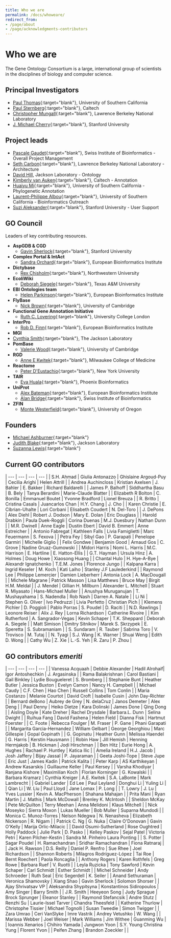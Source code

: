 ```yaml
---
title: Who we are
permalink: /docs/whoweare/
redirect_from: 
- /page/about
- /page/acknowledgments-contributors
---
```


# Who we are

The Gene Ontology Consortium is a large, international group of scientists in the disciplines of biology and computer science.

## Principal Investigators
+ [Paul Thomas](https://sites.google.com/usc.edu/thomaslab){:target="blank"}, University of Southern California
+ [Paul Sternberg](http://wormlab.caltech.edu/){:target="blank"}, Caltech
+ [Christopher Mungall](http://www.berkeleybop.org/people/chris-mungall){:target="blank"}, Lawrence Berkeley National Laboratory
+ [J. Michael Cherry](https://med.stanford.edu/profiles/j-michael-cherry){:target="blank"}, Stanford University


## Project leads
+ [Pascale Gaudet](https://orcid.org/0000-0003-1813-6857){:target="blank"}, Swiss Institute of Bioinformatics - Overall Project Management
+ [Seth Carbon](https://orcid.org/0000-0001-8244-1536){:target="blank"}, Lawrence Berkeley National Laboratory - Architecture
+ [David Hill](https://www.jax.org/research-and-faculty/faculty/research-scientists/david-hill), Jackson Laboratory - Ontology
+ [Kimberly van Auken](https://wormbase.org/resources/person/WBPerson1843){:target="blank"}, Caltech - Annotation
+ [Huaiyu Mi](https://keck.usc.edu/faculty-search/huaiyu-mi/){:target="blank"}, University of Southern California - Phylogenetic Annotation
+ [Laurent-Philippe Albou](https://orcid.org/0000-0001-5801-1974){:target="blank"}, University of Southern California - Bioinformatics Outreach
+ [Suzi Aleksander](https://cherrylab.stanford.edu/people/suzi-aleksander){:target="blank"}, Stanford University - User Support

## GO Council
Leaders of key contributing resources.
- __AspGDB & CGD__
  - [Gavin Sherlock](https://web.stanford.edu/group/sherlocklab/){:target="blank"}, Stanford University
- __Complex Portal & IntAct__
  - [Sandra Orchard](https://www.ebi.ac.uk/about/people/sandra-orchard){:target="blank"}, European Bioinformatics Institute  
- __Dictybase__
  - [Rex	Chisholm](https://www.feinberg.northwestern.edu/faculty-profiles/az/profile.html?xid=10466){:target="blank"}, Northwestern University
- __EcoliWiki__
  - [Deborah Siegele](https://www.bio.tamu.edu/faculty-page-deborah-siegele/){:target="blank"}, Texas A&M University
- __EBI Ontologies team__
  - [Helen	Parkinson](https://www.ebi.ac.uk/about/people/helen-parkinson){:target="blank"}, European Bioinformatics Institute
- __FlyBase__
  - [Nick	Brown](https://www.pdn.cam.ac.uk/directory/nick-brown){:target="blank"}, University of Cambridge
- __Functional Gene Annotation Initiative__
  - [Ruth C.	Lovering](https://iris.ucl.ac.uk/iris/browse/profile?upi=RCLOV36){:target="blank"}, University College London
- __InterPro__
  - [Rob D. Finn](https://www.ebi.ac.uk/about/people/rob-finn){:target="blank"}, European Bioinformatics Institute
-  __MGI__
-  [Cynthia Smith](https://www.jax.org/research-and-faculty/faculty/research-scientists/cynthia-smith){:target="blank"}, The Jackson Laboratory
- __PomBase__
  - [Valerie	Wood](https://www.sysbiol.cam.ac.uk/Investigators/val-wood){:target="blank"}, University of Cambridge
- __RGD__
  - [Anne E Kwitek](https://www.mcw.edu/departments/physiology/people/anne-e-kwitek-phd){:target="blank"}, Milwaukee College of Medicine
- __Reactome__
  - [Peter	D'Eustachio](https://orcid.org/0000-0002-5494-626X){:target="blank"}, New York University
- __TAIR__
  - [Eva Huala](https://orcid.org/0000-0003-4631-7241){:target="blank"}, Phoenix Bioinformatics
- __UniProt__
  - [Alex	Bateman](https://www.ebi.ac.uk/about/people/alex-bateman){:target="blank"}, European Bioinformatics Institute
  - [Alan Bridge](https://orcid.org/0000-0003-2148-9135){:target="blank"}, Swiss Institute of Bioinformatics
- __ZFIN__
  - [Monte	Westerfield](https://ion.uoregon.edu/content/monte-westerfield){:target="blank"}, University of Oregon
  
## Founders

- [Michael Ashburner](https://en.wikipedia.org/wiki/Michael_Ashburner){:target="blank"}
- [Judith Blake](https://en.wikipedia.org/wiki/Judith_Blake_(scientist)){:target="blank"}, Jackson Laboratory
- [Suzanna Lewis](https://en.wikipedia.org/wiki/Suzanna_Lewis){:target="blank"}

## Current GO contributors

| --- | --- | --- | --- |
| S.H.	Ahmad | Giulia	Antonazzo | Ghislaine	Argoud-Puy | Cecilia	Arighi | Helen	Attrill |
| Andrea	Auchincloss | Kristian	Axelsen | J.	Bahler | E.	Bakker | Richard	Baldarelli |
| James P.	Balhoff | Siddhartha	Basu | B.	Bely | Tanya	Berardini | Marie-Claude	Blatter |
| Elizabeth R	Bolton | C.	Bonilla | Emmanuel	Boutet | Yvonne	Bradford | Lionel	Breuza |
| R.	Britto | Cristina	Casals | Juancarlos	Chan | H.Y.	Chang | J.	Cho |
| Karen	Christie | E.	Cibrian-Uhalte | Lori	Corbani | Elisabeth	Coudert | N.	Del-Toro |
| J.	DePons | Alex	Diehl | Robert J.	Dodson | Mary E.	Dolan | Eric	Douglass |
| Harold	Drabkin | Paula	Duek-Roggli | Corina	Duenas | M.J.	Duesbury | Nathan	Dunn |
| M.R.	Dwinell | Anne	Eagle | Dustin	Ebert | David B.	Emmert | Anne	Estreicher |
| Antonio	Fabregat | Kathleen	Falls | Livia	Famiglietti | Marc	Feuermann | S.	Fexova |
| Petra	Fey | Sibyl	Gao | P.	Garapati | Penelope	Garmiri | Michelle	Giglio |
| Felix	Gondwe | Benjamin	Good | Arnaud	Gos | C.	Grove | Nadine	Gruaz-Gumowski |
| Midori	Harris | Nomi L.	Harris | M.C.	Harrison | E.	Hartline | E.	Hatton-Ellis |
| G.T.	Hayman | Ursula	Hinz | A.	Holmes | Doug	Howe | Xiaosong	Huang |
| Chantal	Hulo | H.	Hye-A-Bye | Alexandr 	Ignatchenko | T.E.M.	Jones | Florence	Jungo |
| Kalpana	Karra | Ingrid	Keseler | M.	Koch | Kati	Laiho | Stanley J.F	Laulederkind |
| Raymond	Lee | Philippe	Lemercier | Damien	Lieberherr | Antonia	Lock | A.	MacDougall |
| Michele	Magrane | Patrick	Masson | Lisa	Matthews | Bruce	May | Birgit H.M. Meldal |
| J.	Mendel | Gillian H.	Millburn | Alexander L.	Mitchell | Stuart R.	Miyasato | Hans-Michael	Muller |
| Anushya	Muruganujan | T.	Mushayahama | S.	Nadendla | Rob	Nash | Darren A.	Natale |
| Li	Ni | Stephen G.	Oliver | Ivo	Pedruzzi | Livia	Perfetto | Christian	Pich |
| Klemens	Pichler | D.	Poggioli | Pablo	Porras | S.	Poudel | D.	Raciti |
| N.D.	Rawlings | Leonore	Reiser | Alix J.	Rey | Lorna	Richardson | Catherine	Rivoire |
| Kim	Rutherford | A.	Sangrador-Vegas |  Kevin	Schaper | T.K.	Sheppard  | Deborah A.	Siegele |
| Matt	Simison | Dmitry	Sitnikov | Marek S.	Skrzypek | E.	Speretta | S.	Subramaniam |
| S.	Sundaram | R.	Tauber | Sabrina	Toro | V.	Trovisco | M.	Tutaj |
| N.	Tyagi | S.J.	Wang | K.	Warner | Shuai	Weng | Edith D.	Wong |
| Cathy	Wu |	Z.	Xie | L.-S.	Yeh | R.	Zaru | P.	Zhou |

## GO contributors *emeriti*

| --- | --- | --- | --- |
| Vanessa	Acquaah | Debbie Alexander | Hadil Alrohaif| Igor	Antoshechkin | J.	Argasinska |
| Rama	Balakrishnan | Carol	Bastiani |  Gail	Binkley | Lydie	Bougueleret | S.	Bromberg |
|	Stephanie	Bunt |	Heather	Butler | Jessica	Buxton |	Evelyn	Camon | Nancy H. Campbell |
|	Michael	Caudy |	C.F.	Chen | Hao Chen |	Russell	Collins |	Tom	Conlin |
|	Maria	Costanzo | Melanie	Courtot |	David	Croft |	Isabelle	Cusin |	John	Day-Richter |
|	Bernard	deBono | Aubrey	de Grey |	N.	delaCruz |	Janos	Demeter | Alex Deng |
|	Paul	Denny |	Heiko	Dietze |	Kara	Dolinski |	James	Done |	Qing	Dong |
| Aisling	Doyle |	Kate	Dreher | Rachel	Drysdale | Barbara.L.	Dunn |	Selina	Dwight |
|	Ruihua	Fang |	David	Fashena |	Helen	Field |	Dianna	Fisk |	Hartmut	Foerster |
|	C.	Foote |	Rebecca	Foulger |	M.	Fraser | P. Gane |	Phani	Garapati |
|	Margarita	Garcia-Hernandez |	William	Gelbart | George	Georghiou |	Marc	Gillespie |	Gopal	Gopinath |
|	G.	Gopinatu | Heather Gunn |	Melissa	Haendel |	G.	Harris |	Kerstin	Hausmann |
|	Robin	Haw |	Jill	Hemish |	Henning	Hermjakob |	B.	Hickman |	Jodi	Hirschman |
|	Ben	Hitz |	Eurie	Hong | A.	Hughes | Rachael P. Huntley |	Katica	Ilic |
|	Amelia	Ireland |	H.J.	Jacob |	Josh	Jaffery |	Bijay	Jassal |	P.	Jayaraman |
|	Geeta	Joshi-Tope |	Steve	Jupe | Eric Just |	James	Kadin |	Patrick	Kalita |
|	Peter	Karp |	AS	Karthikeyan |	Andrew	Kasarskis |	Guillaume	Keller |	Paul	Kersey |
| Varsha	Khodiyar |	Ranjana	Kishore | Maximilian	Koch |	Florian	Korninger |	G.	Kowalski |
| Barbara Kramarz |	Cynthia	Kreiger |	A.E.	Kwitek |  S.A.	LaBonte | Mark	Lambrecht |
|	Gabriel	Lander | Ed	Lee |	Paul	Leyland |	Donghui	Li |	Yuling	Li |
|	Qian	Li |	W.	Liu |	Paul	Lloyd |	Jane	Lomax | P.	Long |
|	T.	Lowry |	J.	Lu | Yves	Lussier | Kevin A.	MacPherson | Shahana	Mahajan |
|	Prita	Mani |	Ryan	Martin |	J.	Mathis | Mark	McDowall |	Brenley K.	McIntosh |
|	Sheldon	McKay |	Pete	McQuilton |	Terry	Meehan | Anna	Melidoni | Klaus Mitchell |
|	Nick	Moseyko |	Sierra	Moxon |	Lukas	Mueller |	Bob	Muller | Suparna	Mundodi |
|	Monica C.	Munoz-Torres |	Nelson	Ndegwa |	N.	Nenasheva |	Elizabeth	Nickerson |	R.	Nigam |
| Patrick C.	Ng |	G.	Nuka |	Claire	O'Donovan |	Gavin	O'Kelly |	Marija	Orlic-Milacic |
| David	Osumi-Sutherland |	Rose	Oughtred |	Holly	Paddock |	Julie	Park |	D.	Pasko |
|	Kelley	Paskov | Sejal Patel |	Victoria	Petri |	Karen	Pilcher-Kestin | Sandra M. Pinheiro	Laura	Ponting |
|	S.	Potter |	Sagar	Poudel |	H.	Ramachandran |	Sridhar	Ramachandran | Fiona Ratnaraj |
| Jack H. Rawson |	D.S.	Reilly |	Daniel P.	Renfro |	Sue	Rhee |	Joel	Richardson |
|	Shannon	Roberts |	Milagros	Rodríguez-López |	Tai	Roe |	Bernt	Roechert | Paola	Roncaglia |
| Anthony	Rogers | Karen	Rothfels | Greg Rowe |	Barbara	Ruef |	V.	Ruotti |
|	Leyla	Ruzicka | Tony	Sawford |	Kevin	Schaper |	Carl	Schmidt |	Esther	Schmidt |
|	Michel	Schneider |	Andy	Schroeder |	Ruth	Seal |	Eric	Segerdell |	K.	Seiler |
|	Anand	Sethuraman |	Veronica	Shamovsky |	Xiang	Shao |	Gavin	Sherlock |	Solomon	Shorser |
| Ajay	Shrivatsav VP | Aleksandra	Shypitsyna |	Konstantinos	Sidiropoulos |	Amy	Singer |	Barry	Smith |
|	J.R.	Smith |	Heeyeon	Song |	Judy	Sprague |	Brock	Sprunger |	Eleanor	Stanley |
|	Raymond	Stefancsik |	Andre	Stutz | Renzhi Su |	Laurie-Issel	Tarver |	Chandra	Theesfeld |
| Katherine Thurlow |	Christophe	Tissier |	Michael	Tognolli |	Susan	Tweedie |	Simon	Twigger |
|	Zara Umrao | Ceri	VanSlyke |	Imre	Vastrik |	Andrey	Vetushko |	W.	Wang |
|	Marissa	Webber |	Joel	Weiser |	Mark	Williams |	Jim	Withee |	Guanming	Wu |
|	Ioannis	Xenarios |	Chihiro	Yamada |	Jungwon	Yoon |	S.Y.	Young	Christina	Yung |	Florent	Yvon |
|	Peifen	Zhang |	Brandon	Zoeckler | |
